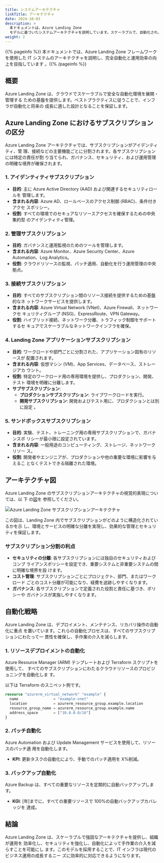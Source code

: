 ```yaml
---
title: システムアーキテクチャ
linkTitle: アーキテクチャ
date: 2024-10-03
description: >
  本ドキュメントは、Azure Landing Zone
  モデルに基づいたシステムアーキテクチャを説明しています。スケーラブルで、自動化され、安全な運用に焦点を当てています。
weight: 2
---
```


{{% pageinfo %}} 本ドキュメントでは、Azure Landing Zone フレームワークを使用した
IT システムのアーキテクチャを説明し、完全自動化と運用効率の向上を目指しています
。{{% /pageinfo %}}

## 概要

Azure Landing Zone は、クラウドでスケーラブルで安全な自動化環境を展開・管理する
ための基盤を提供します。ベストプラクティスに従うことで、インフラが自動化と将来の
成長に適した設計となることを保証します。

## Azure Landing Zone におけるサブスクリプションの区分

Azure Landing Zone アーキテクチャでは、サブスクリプションがアイデンティティ、管
理、接続などの主要機能ごとに分割されます。各サブスクリプションには特定の責任が割
り当てられ、ガバナンス、セキュリティ、および運用管理の明確な境界が確保されます。

### 1. **アイデンティティサブスクリプション**

- **目的**: 主に Azure Active Directory (AAD) および関連するセキュリティロールを
  管理します。
- **含まれる内容**: Azure AD、ロールベースのアクセス制御 (RBAC)、条件付きアクセ
  スポリシー。
- **役割**: すべての環境でのセキュアなリソースアクセスを確保するための中央集約型
  のアイデンティティ管理。

### 2. **管理サブスクリプション**

- **目的**: ガバナンスと運用監視のためのツールを管理します。
- **含まれる内容**: Azure Monitor、Azure Security Center、Azure Automation、Log
  Analytics。
- **役割**: クラウドリソースの監視、パッチ適用、自動化を行う運用管理の中央拠点。

### 3. **接続サブスクリプション**

- **目的**: すべてのサブスクリプション間のリソース接続を提供するための基盤的なネ
  ットワークサービスを提供します。
- **含まれる内容**: Azure Virtual Network (VNet)、Azure Firewall、ネットワークセ
  キュリティグループ (NSG)、ExpressRoute、VPN Gateway。
- **役割**: ハイブリッド接続、ネットワーク分離、トラフィック制御をサポートするセ
  キュアでスケーラブルなネットワークインフラを確保。

### 4. **Landing Zone アプリケーションサブスクリプション**

- **目的**: ワークロードや部門ごとに分割された、アプリケーション固有のリソースが
  配置されます。
- **含まれる内容**: 仮想マシン (VM)、App Services、データベース、ストレージアカ
  ウント。
- **役割**: 特定のワークロード用の専用環境を提供し、プロダクション、開発、テスト
  環境を明確に分離します。
- **サブサブスクリプション**:
  - **プロダクションサブスクリプション**: ライブワークロードを実行。
  - **開発サブスクリプション**: 開発およびテスト用に、プロダクションとは別に設定
    。

### 5. **サンドボックスサブスクリプション**

- **目的**: 実験、テスト、トレーニング用の専用サブスクリプションで、ガバナンスポ
  リシーが最小限に設定されています。
- **含まれる内容**: 一般用途のコンピューティング、ストレージ、ネットワークリソー
  ス。
- **役割**: 開発者やエンジニアが、プロダクションや他の重要な環境に影響を与えるこ
  となくテストできる隔離された環境。

## アーキテクチャ図

Azure Landing Zone のサブスクリプションアーキテクチャの視覚的表現については、以
下
の[図](https://learn.microsoft.com/ja-jp/azure/cloud-adoption-framework/ready/enterprise-scale/media/ns-arch-cust-expanded.svg#lightbox)を
参照してください。

![Azure Landing Zone サブスクリプションアーキテクチャ](https://learn.microsoft.com/ja-jp/azure/cloud-adoption-framework/ready/enterprise-scale/media/ns-arch-cust-expanded.svg#lightbox)

この図は、Landing Zone 内でサブスクリプションがどのように構造化されているかを示
し、環境とサービスの明確な分離を実現し、効果的な管理とセキュリティを保証します。

### サブスクリプション分割の利点

- **セキュリティの分離**: 各サブスクリプションには独自のセキュリティおよびコンプ
  ライアンスポリシーを設定でき、重要システムと非重要システムの間に明確な境界を設
  けます。
- **コスト管理**: サブスクリプションごとにプロジェクト、部門、またはワークロード
  ごとのコスト分離が可能になり、経費を追跡しやすくなります。
- **ガバナンス**: 各サブスクリプションで定義された役割と責任に基づき、ポリシーや
  ガバナンスが実施しやすくなります。

## 自動化戦略

Azure Landing Zone は、デプロイメント、メンテナンス、リカバリ操作の自動化に重点
を置いています。これらの自動化プロセスは、すべてのサブスクリプションにわたって一
貫性を確保し、手作業の介入を減らします。

### 1. **リソースデプロイメントの自動化**

Azure Resource Manager (ARM) テンプレートおよび Terraform スクリプトを使用して、
すべてのサブスクリプションにわたるクラウドリソースのプロビジョニングを自動化しま
す。

以下は Terraform のスニペット例です。

```terraform
resource "azurerm_virtual_network" "example" {
  name                = "example-vnet"
  location            = azurerm_resource_group.example.location
  resource_group_name = azurerm_resource_group.example.name
  address_space       = ["10.0.0.0/16"]
}
```

### 2. **パッチ自動化**

Azure Automation および Update Management サービスを使用して、リソースのパッチ適
用を自動化します。

- **KPI**: 更新タスクの自動化により、手動でのパッチ適用を X%削減。

### 3. **バックアップ自動化**

Azure Backup は、すべての重要なリソースを定期的に自動バックアップします。

- **KGI**: [年]までに、すべての重要リソースで 100%の自動バックアップカバレッジを
  達成。

## 結論

Azure Landing Zone は、スケーラブルで強固なアーキテクチャを提供し、組織が運用を
効率化し、セキュリティを強化し、自動化によって手作業の介入を減らすことを可能にし
ます。このモデルを採用することで、IT インフラは現代のビジネス運用の成長するニー
ズに効率的に対応できるようになります。
